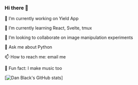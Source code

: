 ### Hi there 👋

🔭 I’m currently working on Yield App

🌱 I’m currently learning React, Svelte, tmux

👯 I’m looking to collaborate on image manipulation experiments

💬 Ask me about Python

📫 How to reach me: email me

🎸 Fun fact: I make music too 

<!--
**dyspop/dyspop** is a ✨ _special_ ✨ repository because its `README.md` (this file) appears on your GitHub profile.

Here are some ideas to get you started:

- 🔭 I’m currently working on ...
- 🌱 I’m currently learning ...
- 👯 I’m looking to collaborate on ...
- 🤔 I’m looking for help with ...
- 💬 Ask me about ...
- 📫 How to reach me: ...
- 😄 Pronouns: ...
- ⚡ Fun fact: ...
-->

[![Dan Black's GitHub stats](https://github-readme-stats.vercel.app/api?username=dyspop)]
